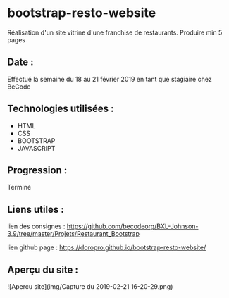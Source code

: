 # bootstrap-resto-website

Réalisation d'un site vitrine d'une franchise de restaurants.
Produire min 5 pages

## Date :

Effectué la semaine du 18 au 21 février 2019 en tant que stagiaire chez BeCode

## Technologies utilisées :

+ HTML
+ CSS 
+ BOOTSTRAP
+ JAVASCRIPT


## Progression :

Terminé

## Liens utiles :

lien des consignes : <https://github.com/becodeorg/BXL-Johnson-3.9/tree/master/Projets/Restaurant_Bootstrap>

lien github page : <https://doropro.github.io/bootstrap-resto-website/>
## Aperçu du site :

![Apercu site](img/Capture du 2019-02-21 16-20-29.png)
